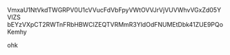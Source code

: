VmxaU1NtVkdTWGRPV0U1cVVucFdVbFpyVWtOVVJrVjVUVWhvVGxZd05YVlZS
bEYzVXpCT2RWTnFRbHBWClZEQTVRMmR3YldOdFNUMEtDbk41ZUE9PQoKemhy

ohk